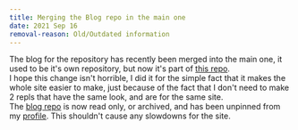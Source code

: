 ```yaml
---
title: Merging the Blog repo in the main one
date: 2021 Sep 16
removal-reason: Old/Outdated information
---
```

The blog for the repository has recently been merged into the main one, it used to be it's own repository, but now it's part of <a href="https://github.com/steve0greatness/steve0greatness.github.io">this repo</a>.<br>I hope this change isn't horrible, I did it for the simple fact that it makes the whole site easier to make, just because of the fact that I don't need to make 2 repls that have the same look, and are for the same site.<br>The <a href="https://github.com/steve0greatness/blog">blog repo</a> is now read only, or archived, and has been unpinned from my <a href="https://github.com/steve0greatness">profile</a>. This shouldn't cause any slowdowns for the site.